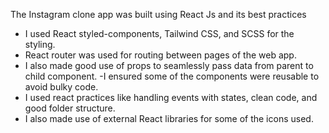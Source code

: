 The Instagram clone app was built using React Js and its best practices
- I used React styled-components, Tailwind CSS, and SCSS for the styling.
- React router was used for routing between pages of the web app.
- I also made good use of props to seamlessly pass data from parent to child component.
-I ensured some of the components were reusable to avoid bulky code.
- I used react practices like handling events with states, clean code, and good folder structure.
- I also made use of external React libraries for some of the icons used.
